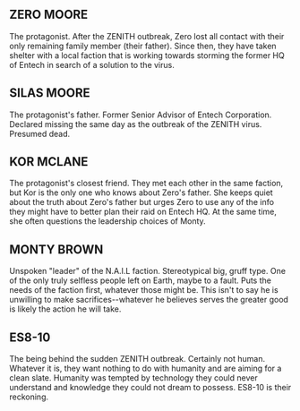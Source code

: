 ## ZERO MOORE ##
The protagonist. After the ZENITH outbreak, Zero lost all contact with their only remaining family member (their father). Since then, they have taken shelter with a local faction that is working towards storming the former HQ of Entech in search of a solution to the virus.

## SILAS MOORE ##
The protagonist's father. Former Senior Advisor of Entech Corporation. Declared missing the same day as the outbreak of the ZENITH virus. Presumed dead.

## KOR MCLANE ##
The protagonist's closest friend. They met each other in the same faction, but Kor is the only one who knows about Zero's father. She keeps quiet about the truth about Zero's father but urges Zero to use any of the info they might have to better plan their raid on Entech HQ. At the same time, she often questions the leadership choices of Monty.

## MONTY BROWN ##
Unspoken "leader" of the N.A.I.L faction. Stereotypical big, gruff type. One of the only truly selfless people left on Earth, maybe to a fault. Puts the needs of the faction first, whatever those might be. This isn't to say he is unwilling to make sacrifices--whatever he believes serves the greater good is likely the action he will take.

## ES8-10 ##
The being behind the sudden ZENITH outbreak. Certainly not human. Whatever it is, they want nothing to do with humanity and are aiming for a clean slate. Humanity was tempted by technology they could never understand and knowledge they could not dream to possess. ES8-10 is their reckoning.

